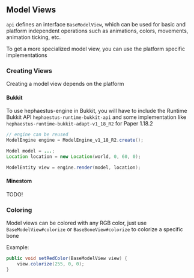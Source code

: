 ## Model Views

`api` defines an interface `BaseModelView`, which can be used for basic
and platform independent operations such as animations, colors, movements,
animation ticking, etc.

To get a more specialized model view, you can use the platform specific
implementations


### Creating Views

Creating a model view depends on the platform


#### Bukkit

To use hephaestus-engine in Bukkit, you will have to include the Runtime
Bukkit API `hephaestus-runtime-bukkit-api` and some implementation like 
`hephaestus-runtime-bukkit-adapt-v1_18_R2` for Paper 1.18.2

```java
// engine can be reused
ModelEngine engine = ModelEngine_v1_18_R2.create();

Model model = ...;
Location location = new Location(world, 0, 60, 0);

ModelEntity view = engine.render(model, location);
```


#### Minestom
TODO!


### Coloring

Model views can be colored with any RGB color, just use `BaseModelView#colorize`
or `BaseBoneView#colorize` to colorize a specific bone

Example:

```java
public void setRedColor(BaseModelView view) {
    view.colorize(255, 0, 0);    
}
```

<!--
### Animation

Animations require the programmer to tick animations in every model view
using `ModelView#tickAnimations`

Example on Bukkit:

```java
Bukkit.getScheduler().runTaskTimerAsynchronously(() -> {
    for (ModelView view : views) {
        view.tickAnimations();    
    }
}, 0L, 1L);
```

Then you can animate views by just using `AnimationController#queue`, stop
animations using `AnimationController#clearQueue`

Example:

```java
public void animate(ModelView<?> view) {
    // walkAnimation is a ModelAnimation instance that can
    // be obtained from Model#animations()
    view.animationController().queue(walkAnimation);
}
```
-->